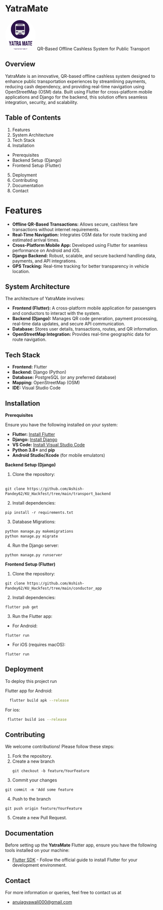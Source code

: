 <h1>YatraMate</h1>
<img src="https://github.com/Ashish-Pandey62/YatraMate/blob/main/conductor_app/assets/Logos.png" alt="YatraMate Logo" 
  style="border-radius: 50%; width: 100px; height: 100px; object-fit: cover;">
QR-Based Offline Cashless System for Public Transport


## Overview
YatraMate is an innovative, QR-based offline cashless system designed to enhance public transportation experiences by streamlining payments, reducing cash dependency, and providing real-time navigation using OpenStreetMap (OSM) data. Built using Flutter for cross-platform mobile applications and Django for the backend, this solution offers seamless integration, security, and scalability.
## Table of Contents
1.  Features
2.  System Architecture
3.  Tech Stack
4.  Installation
- Prerequisites
- Backend Setup (Django)
- Frontend Setup (Flutter)
5.  Deployment
6.  Contributing
7. Documentation
8.  Contact

# Features
- **Offline QR-Based Transactions:** Allows secure, cashless fare transactions without internet requirements.
- **Real-Time Navigation:** Integrates OSM data for route tracking and estimated arrival times.
- **Cross-Platform Mobile App:** Developed using Flutter for seamless performance on Android and iOS.
- **Django Backend:** Robust, scalable, and secure backend handling data, payments, and API integrations.
- **GPS Tracking:** Real-time tracking for better transparency in vehicle location.
## System Architecture
The architecture of YatraMate involves:

- **Frontend (Flutter):** A cross-platform mobile application for passengers and conductors to interact with the system.
- **Backend (Django):** Manages QR code generation, payment processing, real-time data updates, and secure API communication.
- **Database:** Stores user details, transactions, routes, and QR information.
- **OpenStreetMap Integration:** Provides real-time geographic data for route navigation.
## Tech Stack

- **Frontend:** Flutter
- **Backend:** Django (Python)
- **Database:** PostgreSQL (or any preferred database)
- **Mapping:** OpenStreetMap (OSM)
- **IDE:** Visual Studio Code



## Installation
**Prerequisites**

Ensure you have the following installed on your system:

- **Flutter:** [Install Flutter](https://flutter.dev/docs/get-started/install)
- **Django:** [Install Django](https://docs.djangoproject.com/en/stable/topics/install/)
- **VS Code:**  [Install Visual Studio Code](https://code.visualstudio.com/)
- **Python 3.8+** and **pip**
- **Android Studio/Xcode** (for mobile emulators)

**Backend Setup (Django)**
1. Clone the repository:
```

git clone https://github.com/Ashish-Pandey62/KU_Hackfest/tree/main/transport_backend
```
2. Install dependencies:

```
pip install -r requirements.txt

```
3. Database Migrations:
```
python manage.py makemigrations
python manage.py migrate
```
4. Run the Django server:
```
python manage.py runserver
```
**Frontend Setup (Flutter)**
1. Clone the repository:
``` 
git clone https://github.com/Ashish-Pandey62/KU_Hackfest/tree/main/conductor_app

```
2. Install dependencies:
```
flutter pub get

```
3. Run the Flutter app:
- For Android:
```
flutter run
```
- For iOS (requires macOS):
```
flutter run
```
## Deployment

To deploy this project run

Flutter app for Android:
```bash
  flutter build apk --release

```
For ios:
```bash
 flutter build ios --release


```



## Contributing
We welcome contributions! Please follow these steps:

1. Fork the repository.
2. Create a new branch 
    ```
    git checkout -b feature/YourFeature
    ```
3. Commit your changes 
```
git commit -m 'Add some feature
```
4. Push to the branch 
```
git push origin feature/YourFeature
```
5. Create a new Pull Request.




## Documentation
Before setting up the **YatraMate** Flutter app, ensure you have the following tools installed on your machine:
- [Flutter SDK](https://flutter.dev/docs/get-started/install) - Follow the official guide to install Flutter for your development environment.

## Contact
For more information or queries, feel free to contact us at
- anujagyawali000@gmail.com
